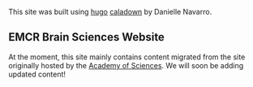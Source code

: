 This site was built using [hugo](http://gohugo.io/) [caladown](https://djnavarro.github.io/hugo-calade/) by Danielle Navarro. 

## EMCR Brain Sciences Website

At the moment, this site mainly contains content migrated from the site originally hosted by the [Academy of Sciences](https://www.science.org.au/supporting-science/early-and-mid-career-researchers-0/emcrs/emcr-brain-science-network). We will soon be adding updated content! 


